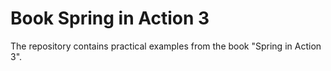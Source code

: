 # Book Spring in Action 3

The repository contains practical examples from the book "Spring in Action 3".